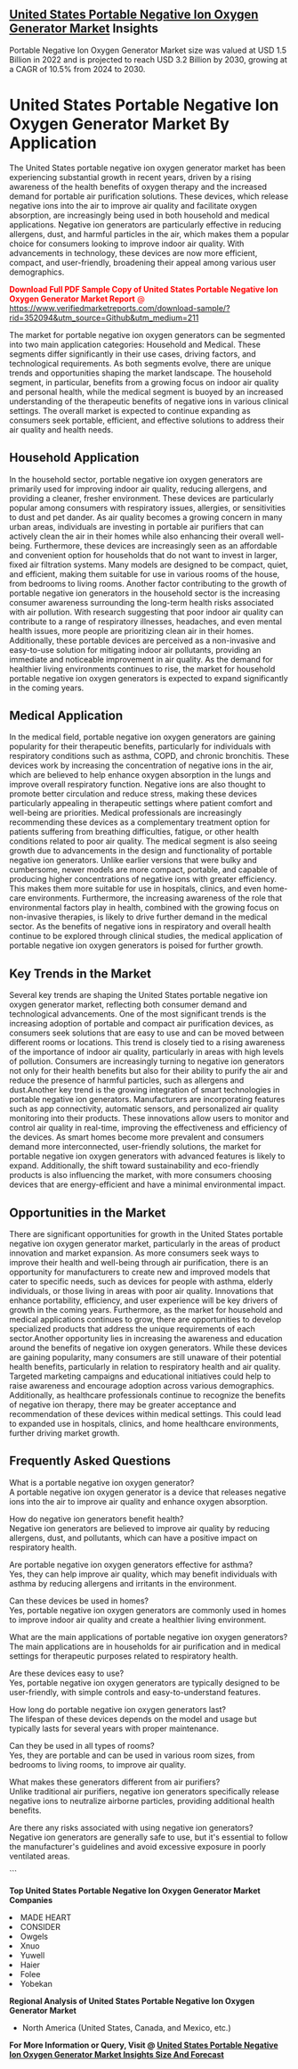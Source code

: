 <h2><a href="https://www.verifiedmarketreports.com/download-sample/?rid=352094&amp;utm_source=Github&amp;utm_medium=211" target="_blank">United States Portable Negative Ion Oxygen Generator Market</a> Insights</h2><p>Portable Negative Ion Oxygen Generator Market size was valued at USD 1.5 Billion in 2022 and is projected to reach USD 3.2 Billion by 2030, growing at a CAGR of 10.5% from 2024 to 2030.</p><p><h1>United States Portable Negative Ion Oxygen Generator Market By Application</h1><p>The United States portable negative ion oxygen generator market has been experiencing substantial growth in recent years, driven by a rising awareness of the health benefits of oxygen therapy and the increased demand for portable air purification solutions. These devices, which release negative ions into the air to improve air quality and facilitate oxygen absorption, are increasingly being used in both household and medical applications. Negative ion generators are particularly effective in reducing allergens, dust, and harmful particles in the air, which makes them a popular choice for consumers looking to improve indoor air quality. With advancements in technology, these devices are now more efficient, compact, and user-friendly, broadening their appeal among various user demographics. <p><span class=""><span style="color: #ff0000;"><strong>Download Full PDF Sample Copy of United States Portable Negative Ion Oxygen Generator Market Report</strong> @ </span><a href="https://www.verifiedmarketreports.com/download-sample/?rid=352094&amp;utm_source=Github&amp;utm_medium=211" target="_blank">https://www.verifiedmarketreports.com/download-sample/?rid=352094&amp;utm_source=Github&amp;utm_medium=211</a></span></p>The market for portable negative ion oxygen generators can be segmented into two main application categories: Household and Medical. These segments differ significantly in their use cases, driving factors, and technological requirements. As both segments evolve, there are unique trends and opportunities shaping the market landscape. The household segment, in particular, benefits from a growing focus on indoor air quality and personal health, while the medical segment is buoyed by an increased understanding of the therapeutic benefits of negative ions in various clinical settings. The overall market is expected to continue expanding as consumers seek portable, efficient, and effective solutions to address their air quality and health needs.</p><h2>Household Application</h2><p>In the household sector, portable negative ion oxygen generators are primarily used for improving indoor air quality, reducing allergens, and providing a cleaner, fresher environment. These devices are particularly popular among consumers with respiratory issues, allergies, or sensitivities to dust and pet dander. As air quality becomes a growing concern in many urban areas, individuals are investing in portable air purifiers that can actively clean the air in their homes while also enhancing their overall well-being. Furthermore, these devices are increasingly seen as an affordable and convenient option for households that do not want to invest in larger, fixed air filtration systems. Many models are designed to be compact, quiet, and efficient, making them suitable for use in various rooms of the house, from bedrooms to living rooms. Another factor contributing to the growth of portable negative ion generators in the household sector is the increasing consumer awareness surrounding the long-term health risks associated with air pollution. With research suggesting that poor indoor air quality can contribute to a range of respiratory illnesses, headaches, and even mental health issues, more people are prioritizing clean air in their homes. Additionally, these portable devices are perceived as a non-invasive and easy-to-use solution for mitigating indoor air pollutants, providing an immediate and noticeable improvement in air quality. As the demand for healthier living environments continues to rise, the market for household portable negative ion oxygen generators is expected to expand significantly in the coming years.</p><h2>Medical Application</h2><p>In the medical field, portable negative ion oxygen generators are gaining popularity for their therapeutic benefits, particularly for individuals with respiratory conditions such as asthma, COPD, and chronic bronchitis. These devices work by increasing the concentration of negative ions in the air, which are believed to help enhance oxygen absorption in the lungs and improve overall respiratory function. Negative ions are also thought to promote better circulation and reduce stress, making these devices particularly appealing in therapeutic settings where patient comfort and well-being are priorities. Medical professionals are increasingly recommending these devices as a complementary treatment option for patients suffering from breathing difficulties, fatigue, or other health conditions related to poor air quality. The medical segment is also seeing growth due to advancements in the design and functionality of portable negative ion generators. Unlike earlier versions that were bulky and cumbersome, newer models are more compact, portable, and capable of producing higher concentrations of negative ions with greater efficiency. This makes them more suitable for use in hospitals, clinics, and even home-care environments. Furthermore, the increasing awareness of the role that environmental factors play in health, combined with the growing focus on non-invasive therapies, is likely to drive further demand in the medical sector. As the benefits of negative ions in respiratory and overall health continue to be explored through clinical studies, the medical application of portable negative ion oxygen generators is poised for further growth.</p><h2>Key Trends in the Market</h2><p>Several key trends are shaping the United States portable negative ion oxygen generator market, reflecting both consumer demand and technological advancements. One of the most significant trends is the increasing adoption of portable and compact air purification devices, as consumers seek solutions that are easy to use and can be moved between different rooms or locations. This trend is closely tied to a rising awareness of the importance of indoor air quality, particularly in areas with high levels of pollution. Consumers are increasingly turning to negative ion generators not only for their health benefits but also for their ability to purify the air and reduce the presence of harmful particles, such as allergens and dust.Another key trend is the growing integration of smart technologies in portable negative ion generators. Manufacturers are incorporating features such as app connectivity, automatic sensors, and personalized air quality monitoring into their products. These innovations allow users to monitor and control air quality in real-time, improving the effectiveness and efficiency of the devices. As smart homes become more prevalent and consumers demand more interconnected, user-friendly solutions, the market for portable negative ion oxygen generators with advanced features is likely to expand. Additionally, the shift toward sustainability and eco-friendly products is also influencing the market, with more consumers choosing devices that are energy-efficient and have a minimal environmental impact.</p><h2>Opportunities in the Market</h2><p>There are significant opportunities for growth in the United States portable negative ion oxygen generator market, particularly in the areas of product innovation and market expansion. As more consumers seek ways to improve their health and well-being through air purification, there is an opportunity for manufacturers to create new and improved models that cater to specific needs, such as devices for people with asthma, elderly individuals, or those living in areas with poor air quality. Innovations that enhance portability, efficiency, and user experience will be key drivers of growth in the coming years. Furthermore, as the market for household and medical applications continues to grow, there are opportunities to develop specialized products that address the unique requirements of each sector.Another opportunity lies in increasing the awareness and education around the benefits of negative ion oxygen generators. While these devices are gaining popularity, many consumers are still unaware of their potential health benefits, particularly in relation to respiratory health and air quality. Targeted marketing campaigns and educational initiatives could help to raise awareness and encourage adoption across various demographics. Additionally, as healthcare professionals continue to recognize the benefits of negative ion therapy, there may be greater acceptance and recommendation of these devices within medical settings. This could lead to expanded use in hospitals, clinics, and home healthcare environments, further driving market growth.</p><h2>Frequently Asked Questions</h2><p>What is a portable negative ion oxygen generator? <br> A portable negative ion oxygen generator is a device that releases negative ions into the air to improve air quality and enhance oxygen absorption.</p><p>How do negative ion generators benefit health? <br> Negative ion generators are believed to improve air quality by reducing allergens, dust, and pollutants, which can have a positive impact on respiratory health.</p><p>Are portable negative ion oxygen generators effective for asthma? <br> Yes, they can help improve air quality, which may benefit individuals with asthma by reducing allergens and irritants in the environment.</p><p>Can these devices be used in homes? <br> Yes, portable negative ion oxygen generators are commonly used in homes to improve indoor air quality and create a healthier living environment.</p><p>What are the main applications of portable negative ion oxygen generators? <br> The main applications are in households for air purification and in medical settings for therapeutic purposes related to respiratory health.</p><p>Are these devices easy to use? <br> Yes, portable negative ion oxygen generators are typically designed to be user-friendly, with simple controls and easy-to-understand features.</p><p>How long do portable negative ion oxygen generators last? <br> The lifespan of these devices depends on the model and usage but typically lasts for several years with proper maintenance.</p><p>Can they be used in all types of rooms? <br> Yes, they are portable and can be used in various room sizes, from bedrooms to living rooms, to improve air quality.</p><p>What makes these generators different from air purifiers? <br> Unlike traditional air purifiers, negative ion generators specifically release negative ions to neutralize airborne particles, providing additional health benefits.</p><p>Are there any risks associated with using negative ion generators? <br> Negative ion generators are generally safe to use, but it's essential to follow the manufacturer's guidelines and avoid excessive exposure in poorly ventilated areas.</p>```</p><p><strong>Top United States Portable Negative Ion Oxygen Generator Market Companies</strong></p><div data-test-id=""><p><li>MADE HEART</li><li> CONSIDER</li><li> Owgels</li><li> Xnuo</li><li> Yuwell</li><li> Haier</li><li> Folee</li><li> Yobekan</li></p><div><strong>Regional Analysis of&nbsp;United States Portable Negative Ion Oxygen Generator Market</strong></div><ul><li dir="ltr"><p dir="ltr">North America&nbsp;(United States, Canada, and Mexico, etc.)</p></li></ul><p><strong>For More Information or Query, Visit @&nbsp;</strong><strong><a href="https://www.verifiedmarketreports.com/product/portable-negative-ion-oxygen-generator-market/?utm_source=Github&amp;utm_medium=211" target="_blank">United States Portable Negative Ion Oxygen Generator Market Insights Size And Forecast</a></strong></p></div>
